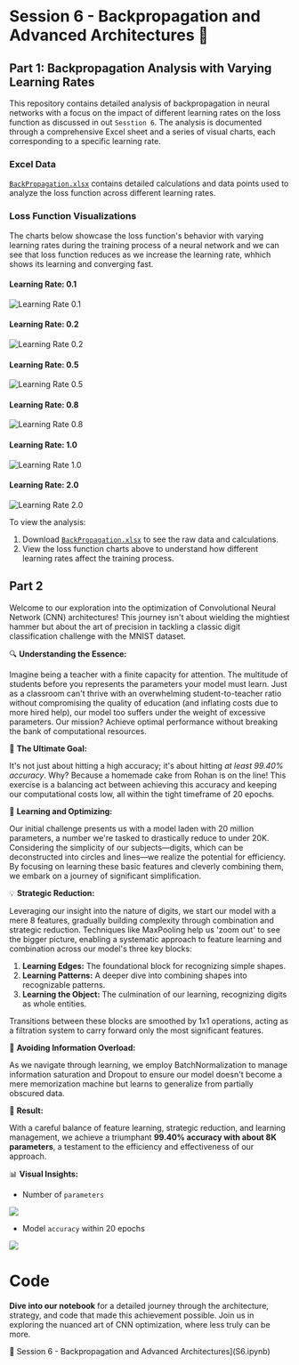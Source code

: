 # Session 6 - Backpropagation and Advanced Architectures 🚀
## Part 1: Backpropagation Analysis with Varying Learning Rates

This repository contains detailed analysis of backpropagation in neural networks with a focus on the impact of different learning rates on the loss function as discussed in out `Sesstion 6`. The analysis is documented through a comprehensive Excel sheet and a series of visual charts, each corresponding to a specific learning rate.

### Excel Data

[`BackPropagation.xlsx`](BackPropagation.xlsx) contains detailed calculations and data points used to analyze the loss function across different learning rates.

### Loss Function Visualizations

The charts below showcase the loss function's behavior with varying learning rates during the training process of a neural network and we can see that loss function reduces as we increase the learning rate, whhich shows its learning and converging fast.

#### Learning Rate: 0.1
![Learning Rate 0.1](ll_01.png)

#### Learning Rate: 0.2
![Learning Rate 0.2](ll_02.png)

#### Learning Rate: 0.5
![Learning Rate 0.5](ll_05.png)

#### Learning Rate: 0.8
![Learning Rate 0.8](ll_08.png)

#### Learning Rate: 1.0
![Learning Rate 1.0](ll_1.png)

#### Learning Rate: 2.0
![Learning Rate 2.0](ll_2.png)

To view the analysis:
1. Download [`BackPropagation.xlsx`](BackPropagation.xlsx)  to see the raw data and calculations.
2. View the loss function charts above to understand how different learning rates affect the training process.

## Part 2 
Welcome to our exploration into the optimization of Convolutional Neural Network (CNN) architectures! This journey isn't about wielding the mightiest hammer but about the art of precision in tackling a classic digit classification challenge with the MNIST dataset.

🔍 **Understanding the Essence:**

Imagine being a teacher with a finite capacity for attention. The multitude of students before you represents the parameters your model must learn. Just as a classroom can't thrive with an overwhelming student-to-teacher ratio without compromising the quality of education (and inflating costs due to more hired help), our model too suffers under the weight of excessive parameters. Our mission? Achieve optimal performance without breaking the bank of computational resources.

🎯 **The Ultimate Goal:**

It's not just about hitting a high accuracy; it's about hitting *at least 99.40% accuracy*. Why? Because a homemade cake from Rohan is on the line! This exercise is a balancing act between achieving this accuracy and keeping our computational costs low, all within the tight timeframe of 20 epochs.

🧠 **Learning and Optimizing:**

Our initial challenge presents us with a model laden with 20 million parameters, a number we're tasked to drastically reduce to under 20K. Considering the simplicity of our subjects—digits, which can be deconstructed into circles and lines—we realize the potential for efficiency. By focusing on learning these basic features and cleverly combining them, we embark on a journey of significant simplification.

💡 **Strategic Reduction:**

Leveraging our insight into the nature of digits, we start our model with a mere 8 features, gradually building complexity through combination and strategic reduction. Techniques like MaxPooling help us 'zoom out' to see the bigger picture, enabling a systematic approach to feature learning and combination across our model's three key blocks:

1. **Learning Edges:** The foundational block for recognizing simple shapes.
2. **Learning Patterns:** A deeper dive into combining shapes into recognizable patterns.
3. **Learning the Object:** The culmination of our learning, recognizing digits as whole entities.

Transitions between these blocks are smoothed by 1x1 operations, acting as a filtration system to carry forward only the most significant features.

🔄 **Avoiding Information Overload:**

As we navigate through learning, we employ BatchNormalization to manage information saturation and Dropout to ensure our model doesn't become a mere memorization machine but learns to generalize from partially obscured data.

🏁 **Result:**

With a careful balance of feature learning, strategic reduction, and learning management, we achieve a triumphant **99.40% accuracy with about 8K parameters**, a testament to the efficiency and effectiveness of our approach.

📊 **Visual Insights:**
- Number of `parameters` 

![](img1.png)

- Model `accuracy` within 20 epochs 

![](img2.png)

# Code 

**Dive into our notebook** for a detailed journey through the architecture, strategy, and code that made this achievement possible. Join us in exploring the nuanced art of CNN optimization, where less truly can be more.

📓 Session 6 - Backpropagation and Advanced Architectures](S6.ipynb)